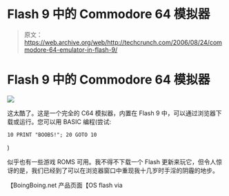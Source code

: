 # Flash 9 中的 Commodore 64 模拟器

> 原文：<https://web.archive.org/web/http://techcrunch.com/2006/08/24/commodore-64-emulator-in-flash-9/>

# Flash 9 中的 Commodore 64 模拟器

![](img/bb3ad7a188f95349f0325e8782360f30.png)

这太酷了。这是一个完全的 C64 模拟器，内置在 Flash 9 中，可以通过浏览器下载或运行。您可以用 BASIC 编程(尝试:

 `10 PRINT "BOOBS!";
20 GOTO 10` 

)

似乎也有一些游戏 ROMS 可用。我不得不下载一个 Flash 更新来玩它，但令人惊讶的是，我们已经到了可以在浏览器窗口中重现我十几岁时手淫的阴霾的地步。

【BoingBoing.net 产品页面【OS flash via